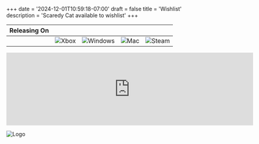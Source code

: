 +++
date = '2024-12-01T10:59:18-07:00'
draft = false
title = 'Wishlist'
description = 'Scaredy Cat available to wishlist'
+++



| Releasing On |  |  |  |  |
|----------|------|---------|-----|-------|
|      | ![Xbox](https://img.icons8.com/color/48/000000/xbox.png) | ![Windows](https://img.icons8.com/color/48/000000/windows-10.png) | ![Mac](https://img.icons8.com/color/48/000000/mac-logo.png) | ![Steam](https://img.icons8.com/color/48/000000/steam.png) |


<iframe src="https://store.steampowered.com/widget/2919030/" frameborder="0" width="646" height="190"></iframe>

![Logo](/aeio//images/ghost.svg#center)